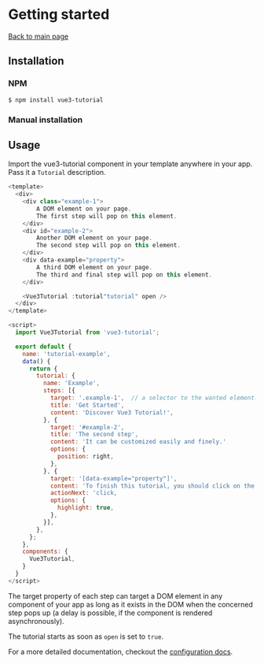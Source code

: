 # Getting started

[Back to main page](./main.md)

## Installation

### NPM

```
$ npm install vue3-tutorial
```

### Manual installation

## Usage

Import the vue3-tutorial component in your template anywhere in your app.
Pass it a `Tutorial` description.

```javascript
<template>
  <div>
    <div class="example-1">
        A DOM element on your page.
        The first step will pop on this element.
    </div>
    <div id="example-2">
        Another DOM element on your page.
        The second step will pop on this element.
    </div>
    <div data-example="property">
        A third DOM element on your page.
        The third and final step will pop on this element.
    </div>

    <Vue3Tutorial :tutorial"tutorial" open />
  </div>
</template>

<script>
  import Vue3Tutorial from 'vue3-tutorial';

  export default {
    name: 'tutorial-example',
    data() {
      return {
        tutorial: {
          name: 'Example',
          steps: [{
            target: '.example-1',  // a selector to the wanted element. document.querySelector() is used under the hood
            title: 'Get Started',
            content: 'Discover Vue3 Tutorial!',
          }, {
            target: '#example-2',
            title: 'The second step',
            content: 'It can be customized easily and finely.'
            options: {
              position: right,
            },
          }, {
            target: '[data-example="property"]',
            content: 'To finish this tutorial, you should click on the element.',
            actionNext: 'click,
            options: {
              highlight: true,
            },
          }],
        },
      };
    },
    components: {
      Vue3Tutorial,
    }
  }
</script>
```

The target property of each step can target a DOM element in any component of
your app as long as it exists in the DOM when the concerned step pops up (a
delay is possible, if the component is rendered asynchronously).

The tutorial starts as soon as `open` is set to `true`.

For a more detailed documentation, checkout the [configuration docs](./configuration.md).

